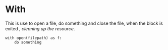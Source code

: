 # With
This is use to open a file, do something and close the file, when the block is exited , *cleaning up the resource*.
```
with open(filepath) as f:
    do something

```


